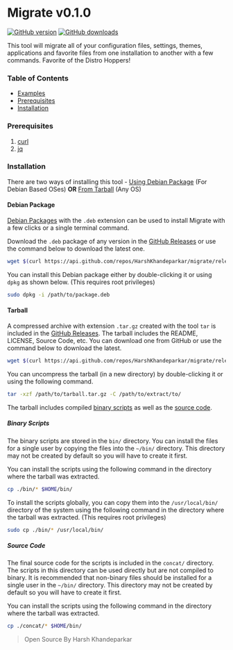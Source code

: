 # Migrate v0.1.0
[![GitHub version](https://github-basic-badges.herokuapp.com/release/HarshKhandeparkar/migrate.svg)](https://github.com/HarshKhandeparkar/migrate/releases/latest)
 [![GitHub downloads](https://github-basic-badges.herokuapp.com/downloads/HarshKhandeparkar/migrate/total.svg)](https://github.com/HarshKhandeparkar/migrate/releases/latest)

This tool will migrate all of your configuration files, settings, themes, applications and favorite files from one installation to another with a few commands. Favorite of the Distro Hoppers!

### Table of Contents
- [Examples](#examples)
- [Prerequisites](#prerequisites)
- [Installation](#installation)


### Prerequisites
1. [curl](https://www.tecmint.com/install-curl-in-linux/)
2. [jq](https://stedolan.github.io/jq/download/)


### Installation
There are two ways of installing this tool - [Using Debian Package](#debian-package) (For Debian Based OSes) **OR** [From Tarball](#tarball) (Any OS)

#### Debian Package
[Debian Packages](https://www.madebymany.com/stories/what-is-a-debian-package) with the `.deb` extension can be used to install Migrate with a few clicks or a single terminal command.

Download the `.deb` package of any version in the [GitHub Releases](https://github.com/HarshKhandeparkar/migrate/releases/) or use the command below to download the latest one.

```bash
wget $(curl https://api.github.com/repos/HarshKhandeparkar/migrate/releases/latest | jq '.assets[].browser_download_url' | grep .deb | tr -d \")
```

You can install this Debian package either by double-clicking it or using `dpkg` as shown below. (This requires root privileges)
```bash
sudo dpkg -i /path/to/package.deb
```

#### Tarball
A compressed archive with extension `.tar.gz` created with the tool `tar` is included in the [GitHub Releases](https://github.com/HarshKhandeparkar/migrate/releases/). The tarball includes the README, LICENSE, Source Code, etc. You can download one from GitHub or use the command below to download the latest.

```bash
wget $(curl https://api.github.com/repos/HarshKhandeparkar/migrate/releases/latest | jq '.assets[].browser_download_url' | grep .tar.gz | tr -d \")
```

You can uncompress the tarball (in a new directory) by double-clicking it or using the following command.
```bash
tar -xzf /path/to/tarball.tar.gz -C /path/to/extract/to/
```

The tarball includes compiled [binary scripts](#binary-scripts) as well as the [source code](#source-code).

##### Binary Scripts
The binary scripts are stored in the `bin/` directory.
You can install the files for a single user by copying the files into the `~/bin/` directory.
This directory may not be created by default so you will have to create it first.

You can install the scripts using the following command in the directory where the tarball was extracted.
```bash
cp ./bin/* $HOME/bin/
```

To install the scripts globally, you can copy them into the `/usr/local/bin/` directory of the system using the following command in the directory where the tarball was extracted. (This requires root privileges)
```bash
sudo cp ./bin/* /usr/local/bin/
```

##### Source Code
The final source code for the scripts is included in the `concat/` directory. The scripts in this directory can be used directly but are not compiled to binary. It is recommended that non-binary files should be installed for a single user in the `~/bin/` directory.
This directory may not be created by default so you will have to create it first.

You can install the scripts using the following command in the directory where the tarball was extracted.
```bash
cp ./concat/* $HOME/bin/
```


> Open Source By Harsh Khandeparkar
